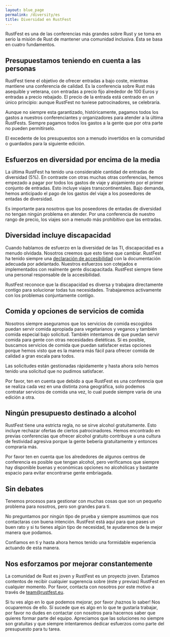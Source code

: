 ```yaml
---
layout: blue_page
permalink: /diversity/es
title: Diversidad en RustFest
---
```


RustFest es una de las conferencias más grandes sobre Rust y se toma en serio la misión de Rust de mantener una comunidad inclusiva. 
Ésta se basa en cuatro fundamentos.

## Presupuestamos teniendo en cuenta a las personas

RustFest tiene el objetivo de ofrecer entradas a bajo coste, mientras mantiene una conferencia de calidad. Es la conferencia sobre Rust más asequible y veterana, con entradas a precio fijo alrededor de 100 Euros y entradas a precio rebajado. El precio de la entrada está centrado en un único principio: aunque RustFest no tuviese patrocinadores, se celebraría.

Aunque no siempre esta garantizado, históricamente, pagamos todos los gastos a nuestros conferenciantes y organizadores para atender a la última RustFests. Siempre pagamos todos los gastos a la gente que por otra parte no pueden permitírselo.

El excedente de los presupuestos son a menudo invertidos en la comunidad o guardados para la siguiente edición.

## Esfuerzos en diversidad por encima de la media

La última RustFest ha tenido una considerable cantidad de entradas de diversidad (5%). En contraste con otras muchas otras conferencias, hemos empezado a pagar por todos los gastos de viaje y alojamiento por el primer conjunto de entradas. Esto incluye viajes transcontinentales. Bajo demanda, hemos anticipado el pago de los gastos del viaje a los poseedores de entadas de diversidad.

Es importante para nosotros que los poseedores de entadas de diversidad no tengan ningún problema en atender. Por una conferencia de nuestro rango de precio, los viajes son a menudo más prohibitivo que las entradas.

## Diversidad incluye discapacidad

Cuando hablamos de esfuerzo en la diversidad de las TI, discapacidad es a menudo olvidada. Nosotros creemos que esto tiene que cambiar. RustFest ha tenido siempre una [declaración de accesibilidad](/accessibility/) con la documentación adecuada  por adelantado. Nuestros esfuerzos son cotejados e implementados con realmente gente discapacitada. RustFest siempre tiene una personal responsable de la accesibilidad.

RustFest reconoce que la discapacidad es diversa y trabajara directamente contigo para solucionar todas tus necesidades. Trabajaremos activamente con los problemas conjuntamente contigo.

## Comida y opciones de servicios de comida

Nosotros siempre aseguramos que los servicios de comida escogidos puedan servir comida apropiada para vegetarianos y veganos y también comida especial bajo solicitud. También intentamos de que puedan servir comida para gente con otras necesidades dietéticas. Sí es posible, buscamos servicios de comida que puedan satisfacer estas opciones porque hemos visto que es la manera más fácil para ofrecer comida de calidad a gran escala para todos.

Las solicitudes están gestionadas rápidamente y hasta ahora solo hemos tenido una solicitud que no pudimos satisfacer.

Por favor, ten en cuenta que debido a que RustFest es una conferencia que se realiza cada vez en una distinta zona geográfica, solo podemos contratar servicios de comida una vez, lo cual puede siempre varia de una edición a otra.

## Ningún presupuesto destinado a alcohol

RustFest tiene una estricta regla, no se sirve alcohol gratuitamente. Esto incluye rechazar ofertas de ciertos patrocinadores. Hemos encontrado en previas conferencias que ofrecer alcohol gratuito contribuye a una cultura de festividad agresiva porque la gente bebería gratuitamente y entonces compraría más.

Por favor ten en cuenta que los alrededores de algunos centros de conferencia es posible que tengan alcohol, pero verificamos que siempre hay disponible buenas y económicas opciones no alcohólicas y bastante espacio para evitar encontrarse gente embriagada. 

## Sin debates

Tenemos procesos para gestionar con muchas cosas que son un pequeño problema para nosotros, pero son grandes para ti.

No preguntamos por ningún tipo de prueba y siempre asumimos que nos contactaras con buena intención. RustFest está aquí para que pases un buen rato y si tu tienes algún tipo de necesidad, te ayudaremos de la mejor manera que podamos.

Confiamos en ti y hasta ahora hemos tenido una formidable experiencia actuando de esta manera.

## Nos esforzamos por mejorar constantemente

La comunidad de Rust es joven y RustFest es un proyecto joven. Estamos contentos de recibir cualquier sugerencia sobre (éste y previas) RustFest en cualquier momento. Por favor, contacta con nosotros por este motivo a través de [team@rustfest.eu](mailto:team@rustfest.eu).

Si tu ves algo en lo que podemos mejorar, por favor ¡haznos lo saber! Nos ocuparemos de ello. Sí sucede que es algo en lo que te gustaría trabajar, por favor no dudes en contactar con nosotros para hacernos saber que quieres formar parte del equipo. Apreciamos que las soluciones no siempre son gratuitas y que siempre intentaremos dedicar esfuerzos como parte del presupuesto para tu tarea.
